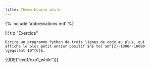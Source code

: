 ```yaml
---
title: Thème boucle while
---
```


{% include 'abbreviations.md' %}


!!! tip "Exercice"

    Écrire un programme Python de trois lignes de code au plus, qui affiche le plus petit entier positif $n$ tel $n^{2}-1000n-10000 \geqslant 10^{6}$.
    


{{IDE("exo1/exo1_while")}} 

